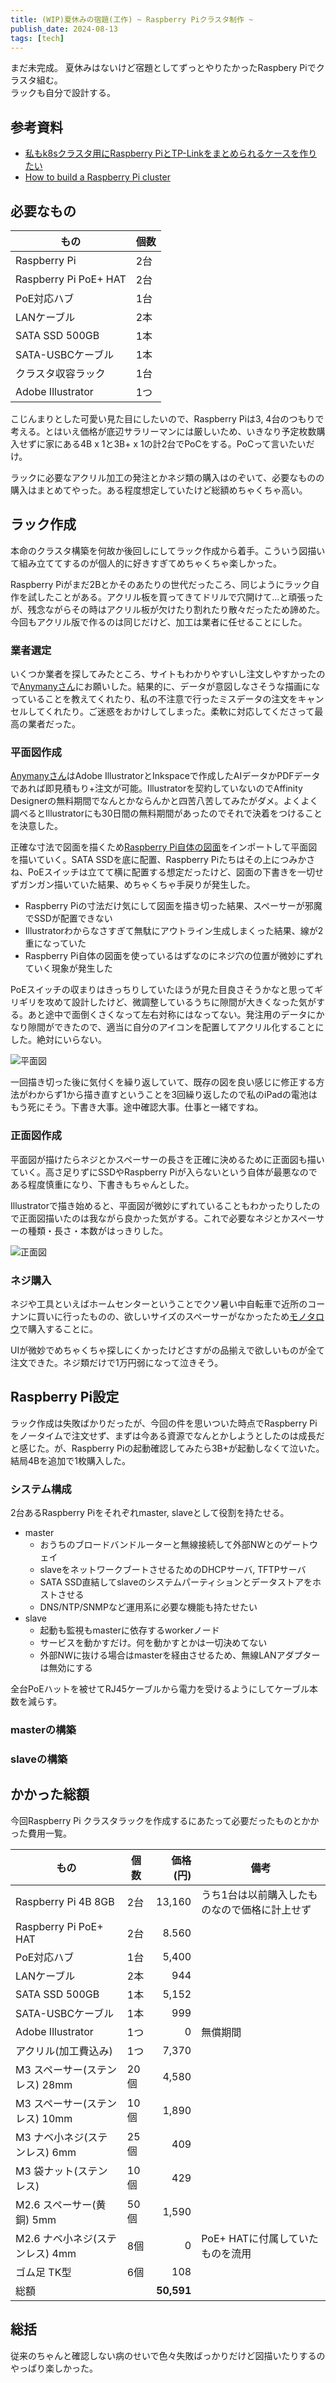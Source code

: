 ```yaml
---
title: (WIP)夏休みの宿題(工作) ~ Raspberry Piクラスタ制作 ~
publish_date: 2024-08-13
tags: [tech]
---
```


まだ未完成。
夏休みはないけど宿題としてずっとやりたかったRaspbery Piでクラスタ組む。  
ラックも自分で設計する。

## 参考資料

- [私もk8sクラスタ用にRaspberry PiとTP-Linkをまとめられるケースを作りたい](https://zenn.dev/asataka/scraps/671f08eea68e82)
- [How to build a Raspberry Pi cluster](https://www.raspberrypi.com/tutorials/cluster-raspberry-pi-tutorial/)


## 必要なもの

|       もの          |個数|
|---------------------|---|
|Raspberry Pi         |2台|
|Raspberry Pi PoE+ HAT|2台|
|PoE対応ハブ          |1台|
|LANケーブル          |2本|
|SATA SSD 500GB       |1本|
|SATA-USBCケーブル    |1本|
|クラスタ収容ラック   |1台|
|Adobe Illustrator    |1つ|

こじんまりとした可愛い見た目にしたいので、Raspberry Piは3, 4台のつもりで考える。とはいえ価格が底辺サラリーマンには厳しいため、いきなり予定枚数購入せずに家にある4B x 1と3B+ x 1の計2台でPoCをする。PoCって言いたいだけ。

ラックに必要なアクリル加工の発注とかネジ類の購入はのぞいて、必要なものの購入はまとめてやった。ある程度想定していたけど総額めちゃくちゃ高い。

## ラック作成

本命のクラスタ構築を何故か後回しにしてラック作成から着手。こういう図描いて組み立ててするのが個人的に好きすぎてめちゃくちゃ楽しかった。

Raspberry Piがまだ2Bとかそのあたりの世代だったころ、同じようにラック自作を試したことがある。アクリル板を買ってきてドリルで穴開けて…と頑張ったが、残念ながらその時はアクリル板が欠けたり割れたり散々だったため諦めた。今回もアクリル版で作るのは同じだけど、加工は業者に任せることにした。

### 業者選定

いくつか業者を探してみたところ、サイトもわかりやすいし注文しやすかったので[Anymanyさん](https://anymany.net)にお願いした。結果的に、データが意図しなさそうな描画になっていることを教えてくれたり、私の不注意で行ったミスデータの注文をキャンセルしてくれたり。ご迷惑をおかけしてしまった。柔軟に対応してくださって最高の業者だった。

### 平面図作成

[Anymanyさん](https://anymany.net)はAdobe IllustratorとInkspaceで作成したAIデータかPDFデータであれば即見積もり+注文が可能。Illustratorを契約していないのでAffinity Designerの無料期間でなんとかならんかと四苦八苦してみたがダメ。よくよく調べるとIllustratorにも30日間の無料期間があったのでそれで決着をつけることを決意した。

正確な寸法で図面を描くため[Raspberry Pi自体の図面](https://www.raspberrypi.com/documentation/computers/raspberry-pi.html)をインポートして平面図を描いていく。SATA SSDを底に配置、Raspberry Piたちはその上につみかさね、PoEスイッチは立てて横に配置する想定だったけど、図面の下書きを一切せずガンガン描いていた結果、めちゃくちゃ手戻りが発生した。

- Raspberry Piの寸法だけ気にして図面を描き切った結果、スペーサーが邪魔でSSDが配置できない
- Illustratorわからなさすぎて無駄にアウトライン生成しまくった結果、線が2重になっていた
- Raspberry Pi自体の図面を使っているはずなのにネジ穴の位置が微妙にずれていく現象が発生した

PoEスイッチの収まりはきっちりしていたほうが見た目良さそうかなと思ってギリギリを攻めて設計したけど、微調整しているうちに隙間が大きくなった気がする。あと途中で面倒くさくなって左右対称にはなってない。発注用のデータにかなり隙間ができたので、適当に自分のアイコンを配置してアクリル化することにした。絶対にいらない。

![平面図](https://d3toh8on7lf5va.cloudfront.net/raspi-rack-floor.jpg)

一回描き切った後に気付くを繰り返していて、既存の図を良い感じに修正する方法がわからず1から描き直すということを3回繰り返したので私のiPadの電池はもう死にそう。下書き大事。途中確認大事。仕事と一緒ですね。

### 正面図作成

平面図が描けたらネジとかスペーサーの長さを正確に決めるために正面図も描いていく。高さ足りずにSSDやRaspberry Piが入らないという自体が最悪なのである程度慎重になり、下書きもちゃんとした。

Illustratorで描き始めると、平面図が微妙にずれていることもわかったりしたので正面図描いたのは我ながら良かった気がする。これで必要なネジとかスペーサーの種類・長さ・本数がはっきりした。

![正面図](https://d3toh8on7lf5va.cloudfront.net/raspi-rack-front.jpg)

### ネジ購入

ネジや工具といえばホームセンターということでクソ暑い中自転車で近所のコーナンに買いに行ったものの、欲しいサイズのスペーサーがなかったため[モノタロウ](https://www.monotaro.com)で購入することに。

UIが微妙でめちゃくちゃ探しにくかったけどさすがの品揃えで欲しいものが全て注文できた。ネジ類だけで1万円弱になって泣きそう。

## Raspberry Pi設定

ラック作成は失敗ばかりだったが、今回の件を思いついた時点でRaspberry Piをノータイムで注文せず、まずは今ある資源でなんとかしようとしたのは成長だと感じた。が、Raspberry Piの起動確認してみたら3B+が起動しなくて泣いた。結局4Bを追加で1枚購入した。

### システム構成

2台あるRaspberry Piをそれぞれmaster, slaveとして役割を持たせる。

- master
  - おうちのブロードバンドルーターと無線接続して外部NWとのゲートウェイ
  - slaveをネットワークブートさせるためのDHCPサーバ, TFTPサーバ
  - SATA SSD直結してslaveのシステムパーティションとデータストアをホストさせる
  - DNS/NTP/SNMPなど運用系に必要な機能も持たせたい
- slave
  - 起動も監視もmasterに依存するworkerノード
  - サービスを動かすだけ。何を動かすとかは一切決めてない
  - 外部NWに抜ける場合はmasterを経由させるため、無線LANアダプターは無効にする

全台PoEハットを被せてRJ45ケーブルから電力を受けるようにしてケーブル本数を減らす。

### masterの構築



### slaveの構築


## かかった総額

今回Raspberry Pi クラスタラックを作成するにあたって必要だったものとかかった費用一覧。

|       もの          |個数|価格(円)|備考|
|---------------------|---|---:|---|
|Raspberry Pi 4B 8GB  |2台|13,160|うち1台は以前購入したものなので価格に計上せず|
|Raspberry Pi PoE+ HAT|2台|8.560||
|PoE対応ハブ          |1台|5,400||
|LANケーブル          |2本|944||
|SATA SSD 500GB       |1本|5,152||
|SATA-USBCケーブル    |1本|999||
|Adobe Illustrator    |1つ|0|無償期間|
|アクリル(加工費込み) |1つ|7,370||
|M3 スペーサー(ステンレス) 28mm|20個|4,580||
|M3 スペーサー(ステンレス) 10mm|10個|1,890||
|M3 ナベ小ネジ(ステンレス) 6mm|25個|409||
|M3 袋ナット(ステンレス)|10個|429||
|M2.6 スペーサー(黄銅) 5mm|50個|1,590||
|M2.6 ナベ小ネジ(ステンレス) 4mm|8個|0|PoE+ HATに付属していたものを流用|
|ゴム足 TK型|6個|108||
|総額||**50,591**||

## 総括

従来のちゃんと確認しない病のせいで色々失敗ばっかりだけど図描いたりするのやっぱり楽しかった。
